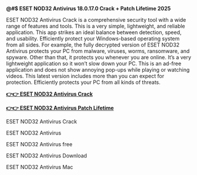 **@#$ ESET NOD32 Antivirus 18.0.17.0 Crack + Patch Lifetime 2025**

ESET NOD32 Antivirus Crack is a comprehensive security tool with a wide range of features and tools. This is a very simple, lightweight, and reliable application. This app strikes an ideal balance between detection, speed, and usability. Efficiently protect your Windows-based operating system from all sides. For example, the fully decrypted version of ESET NOD32 Antivirus protects your PC from malware, viruses, worms, ransomware, and spyware. Other than that, it protects you whenever you are online. It’s a very lightweight application so it won’t slow down your PC. This is an ad-free application and does not show annoying pop-ups while playing or watching videos. This latest version includes more than you can expect for protection. Efficiently protects your PC from all kinds of threats.


[**👉👉 ESET NOD32 Antivirus Crack**](https://licensefree.net/eset-nod32-antivirus-crack/)

[**👉👉 ESET NOD32 Antivirus Patch Lifetime**](https://licensefree.net/eset-nod32-antivirus-crack/)



ESET NOD32 Antivirus Crack

ESET NOD32 Antivirus

ESET NOD32 Antivirus free

ESET NOD32 Antivirus Download

ESET NOD32 Antivirus Mac
